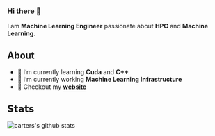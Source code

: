 ### Hi there 👋
I am **Machine Learning Engineer** passionate about **HPC** and **Machine Learning**. 

## About 
- 🌱 I’m currently learning **Cuda** and **C++**
- 🔭 I’m currently working **Machine Learning Infrastructure**
- 🎨 Checkout my [**website**](https://cartermcclellan.github.io/)

## 𝗦𝘁𝗮𝘁𝘀
![carters's github stats](https://github-readme-stats.vercel.app/api/top-langs/?username=cartermcclellan&layout=compact&hide_border=true&theme=darcula&bg_color=00000000&langs_count=6&hide=jupyter%20notebook,tex,css,php)
